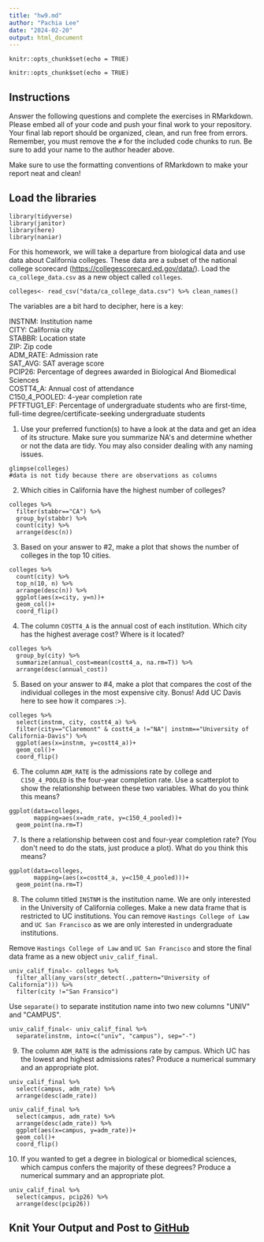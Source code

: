 ```yaml
---
title: "hw9.md"
author: "Pachia Lee"
date: "2024-02-20"
output: html_document
---
```


```{r setup, include=FALSE}
knitr::opts_chunk$set(echo = TRUE)
```

```{r setup, include=FALSE}
knitr::opts_chunk$set(echo = TRUE)
```

## Instructions
Answer the following questions and complete the exercises in RMarkdown. Please embed all of your code and push your final work to your repository. Your final lab report should be organized, clean, and run free from errors. Remember, you must remove the `#` for the included code chunks to run. Be sure to add your name to the author header above.  

Make sure to use the formatting conventions of RMarkdown to make your report neat and clean!  

## Load the libraries
```{r message=FALSE, warning=FALSE}
library(tidyverse)
library(janitor)
library(here)
library(naniar)
``` 

For this homework, we will take a departure from biological data and use data about California colleges. These data are a subset of the national college scorecard (https://collegescorecard.ed.gov/data/). Load the `ca_college_data.csv` as a new object called `colleges`.
```{r}
colleges<- read_csv("data/ca_college_data.csv") %>% clean_names()
```

The variables are a bit hard to decipher, here is a key:  

INSTNM: Institution name  
CITY: California city  
STABBR: Location state  
ZIP: Zip code  
ADM_RATE: Admission rate  
SAT_AVG: SAT average score  
PCIP26: Percentage of degrees awarded in Biological And Biomedical Sciences  
COSTT4_A: Annual cost of attendance  
C150_4_POOLED: 4-year completion rate  
PFTFTUG1_EF: Percentage of undergraduate students who are first-time, full-time degree/certificate-seeking undergraduate students  

1. Use your preferred function(s) to have a look at the data and get an idea of its structure. Make sure you summarize NA's and determine whether or not the data are tidy. You may also consider dealing with any naming issues.
```{r}
glimpse(colleges)
#data is not tidy because there are observations as columns
```

2. Which cities in California have the highest number of colleges?
```{r}
colleges %>% 
  filter(stabbr=="CA") %>% 
  group_by(stabbr) %>% 
  count(city) %>% 
  arrange(desc(n))
```

3. Based on your answer to #2, make a plot that shows the number of colleges in the top 10 cities.
```{r}
colleges %>% 
  count(city) %>% 
  top_n(10, n) %>%
  arrange(desc(n)) %>% 
  ggplot(aes(x=city, y=n))+
  geom_col()+
  coord_flip()

```

4. The column `COSTT4_A` is the annual cost of each institution. Which city has the highest average cost? Where is it located?
```{r}
colleges %>% 
  group_by(city) %>% 
  summarize(annual_cost=mean(costt4_a, na.rm=T)) %>% 
  arrange(desc(annual_cost))
```

5. Based on your answer to #4, make a plot that compares the cost of the individual colleges in the most expensive city. Bonus! Add UC Davis here to see how it compares :>).
```{r}
colleges %>% 
  select(instnm, city, costt4_a) %>% 
  filter(city=="Claremont" & costt4_a !="NA"| instnm=="University of California-Davis") %>% 
  ggplot(aes(x=instnm, y=costt4_a))+
  geom_col()+
  coord_flip()
```

6. The column `ADM_RATE` is the admissions rate by college and `C150_4_POOLED` is the four-year completion rate. Use a scatterplot to show the relationship between these two variables. What do you think this means?
```{r}
ggplot(data=colleges,
       mapping=aes(x=adm_rate, y=c150_4_pooled))+
  geom_point(na.rm=T)
```

7. Is there a relationship between cost and four-year completion rate? (You don't need to do the stats, just produce a plot). What do you think this means?
```{r}
ggplot(data=colleges,
       mapping=(aes(x=costt4_a, y=c150_4_pooled)))+
  geom_point(na.rm=T)
```

8. The column titled `INSTNM` is the institution name. We are only interested in the University of California colleges. Make a new data frame that is restricted to UC institutions. You can remove `Hastings College of Law` and `UC San Francisco` as we are only interested in undergraduate institutions.

Remove `Hastings College of Law` and `UC San Francisco` and store the final data frame as a new object `univ_calif_final`.
```{r}
univ_calif_final<- colleges %>% 
  filter_all(any_vars(str_detect(.,pattern="University of California"))) %>% 
  filter(city !="San Fransico")
```

Use `separate()` to separate institution name into two new columns "UNIV" and "CAMPUS".
```{r}
univ_calif_final<- univ_calif_final %>% 
  separate(instnm, into=c("univ", "campus"), sep="-")
```

9. The column `ADM_RATE` is the admissions rate by campus. Which UC has the lowest and highest admissions rates? Produce a numerical summary and an appropriate plot.
```{r}
univ_calif_final %>% 
  select(campus, adm_rate) %>% 
  arrange(desc(adm_rate))
```

```{r}
univ_calif_final %>% 
  select(campus, adm_rate) %>% 
  arrange(desc(adm_rate)) %>% 
  ggplot(aes(x=campus, y=adm_rate))+
  geom_col()+
  coord_flip()
```

10. If you wanted to get a degree in biological or biomedical sciences, which campus confers the majority of these degrees? Produce a numerical summary and an appropriate plot.
```{r}
univ_calif_final %>% 
  select(campus, pcip26) %>% 
  arrange(desc(pcip26))
```

## Knit Your Output and Post to [GitHub](https://github.com/FRS417-DataScienceBiologists)